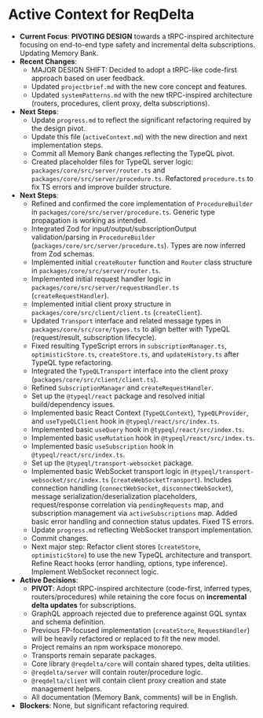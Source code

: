 # Active Context for ReqDelta

*   **Current Focus**: **PIVOTING DESIGN** towards a tRPC-inspired architecture focusing on end-to-end type safety and incremental delta subscriptions. Updating Memory Bank.
*   **Recent Changes**:
    *   MAJOR DESIGN SHIFT: Decided to adopt a tRPC-like code-first approach based on user feedback.
    *   Updated `projectbrief.md` with the new core concept and features.
    *   Updated `systemPatterns.md` with the new tRPC-inspired architecture (routers, procedures, client proxy, delta subscriptions).
*   **Next Steps**:
    *   Update `progress.md` to reflect the significant refactoring required by the design pivot.
    *   Update this file (`activeContext.md`) with the new direction and next implementation steps.
    *   Commit all Memory Bank changes reflecting the TypeQL pivot.
    *   Created placeholder files for TypeQL server logic: `packages/core/src/server/router.ts` and `packages/core/src/server/procedure.ts`. Refactored `procedure.ts` to fix TS errors and improve builder structure.
*   **Next Steps**:
    *   Refined and confirmed the core implementation of `ProcedureBuilder` in `packages/core/src/server/procedure.ts`. Generic type propagation is working as intended.
    *   Integrated Zod for input/output/subscriptionOutput validation/parsing in `ProcedureBuilder` (`packages/core/src/server/procedure.ts`). Types are now inferred from Zod schemas.
    *   Implemented initial `createRouter` function and `Router` class structure in `packages/core/src/server/router.ts`.
    *   Implemented initial request handler logic in `packages/core/src/server/requestHandler.ts` (`createRequestHandler`).
    *   Implemented initial client proxy structure in `packages/core/src/client/client.ts` (`createClient`).
    *   Updated `Transport` interface and related message types in `packages/core/src/core/types.ts` to align better with TypeQL (request/result, subscription lifecycle).
    *   Fixed resulting TypeScript errors in `subscriptionManager.ts`, `optimisticStore.ts`, `createStore.ts`, and `updateHistory.ts` after TypeQL type refactoring.
    *   Integrated the `TypeQLTransport` interface into the client proxy (`packages/core/src/client/client.ts`).
    *   Refined `SubscriptionManager` and `createRequestHandler`.
    *   Set up the `@typeql/react` package and resolved initial build/dependency issues.
    *   Implemented basic React Context (`TypeQLContext`), `TypeQLProvider`, and `useTypeQLClient` hook in `@typeql/react/src/index.ts`.
    *   Implemented basic `useQuery` hook in `@typeql/react/src/index.ts`.
    *   Implemented basic `useMutation` hook in `@typeql/react/src/index.ts`.
    *   Implemented basic `useSubscription` hook in `@typeql/react/src/index.ts`.
    *   Set up the `@typeql/transport-websocket` package.
    *   Implemented basic WebSocket transport logic in `@typeql/transport-websocket/src/index.ts` (`createWebSocketTransport`). Includes connection handling (`connectWebSocket`, `disconnectWebSocket`), message serialization/deserialization placeholders, request/response correlation via `pendingRequests` map, and subscription management via `activeSubscriptions` map. Added basic error handling and connection status updates. Fixed TS errors.
    *   Update `progress.md` reflecting WebSocket transport implementation.
    *   Commit changes.
    *   Next major step: Refactor client stores (`createStore`, `optimisticStore`) to use the new TypeQL architecture and transport. Refine React hooks (error handling, options, type inference). Implement WebSocket reconnect logic.
*   **Active Decisions**:
    *   **PIVOT**: Adopt tRPC-inspired architecture (code-first, inferred types, routers/procedures) while retaining the core focus on **incremental delta updates** for subscriptions.
    *   GraphQL approach rejected due to preference against GQL syntax and schema definition.
    *   Previous FP-focused implementation (`createStore`, `RequestHandler`) will be heavily refactored or replaced to fit the new model.
    *   Project remains an npm workspace monorepo.
    *   Transports remain separate packages.
    *   Core library `@reqdelta/core` will contain shared types, delta utilities.
    *   `@reqdelta/server` will contain router/procedure logic.
    *   `@reqdelta/client` will contain client proxy creation and state management helpers.
    *   All documentation (Memory Bank, comments) will be in English.
*   **Blockers**: None, but significant refactoring required.
